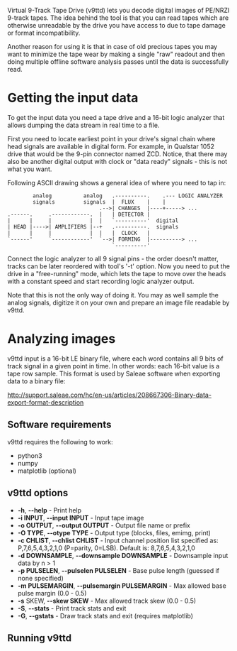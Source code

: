 
Virtual 9-Track Tape Drive (v9ttd) lets you decode digital images of PE/NRZI
9-track tapes. The idea behind the tool is that you can read tapes which are
otherwise unreadable by the drive you have access to due to tape damage
or format incompatibility.

Another reason for using it is that in case of old precious tapes you may want to
minimize the tape wear by making a single "raw" readout and then doing multiple offline
software analysis passes until the data is successfully read.

# Getting the input data

To get the input data you need a tape drive and a 16-bit logic analyzer that allows dumping the data
stream in real time to a file.

First you need to locate earliest point in your drive's signal chain where head signals are available
in digital form. For example, in Qualstar 1052 drive that would be the 9-pin connector named ZCD.
Notice, that there
may also be another digital output with clock or "data ready" signals - this is not what you want.

Following ASCII drawing shows a general idea of where you need to tap in:

            analog          analog   .----------.    .--- LOGIC ANALYZER
            signals         signals  |  FLUX    |    |
                                 .-->| CHANGES  |----+-----> ...
    .------.     .------------.  |   | DETECTOR |
    |      |     |            |  |   `----------'  digital
    | HEAD |---->| AMPLIFIERS |--+   .----------.  signals
    |      |     |            |  |   |  CLOCK   |
    `------'     `------------'  `-->| FORMING  |----------> ...
                                     `----------'

Connect the logic analyzer to all 9 signal pins - the order doesn't matter, tracks can be later reordered with
tool's '-t' option. Now you need to put the drive in a "free-running" mode, which lets the tape
to move over the heads with a constant speed and start recording logic analyzer output.

Note that this is not the only way of doing it. You may as well sample the analog signals,
digitize it on your own and prepare an image file readable by v9ttd.

# Analyzing images

v9ttd input is a 16-bit LE binary file, where each word contains all 9 bits
of track signal in a given point in time. In other words: each 16-bit value is a
tape row sample. This format is used by Saleae software when exporting data to a binary file:

http://support.saleae.com/hc/en-us/articles/208667306-Binary-data-export-format-description

## Software requirements

v9ttd requires the following to work:

* python3
* numpy
* matplotlib (optional)

## v9ttd options

* **-h**, **--help** - Print help
* **-i INPUT**, **--input INPUT** - Input tape image
* **-o OUTPUT**, **--output OUTPUT** - Output file name or prefix
* **-O TYPE**, **--otype TYPE** - Output type (blocks, files, emimg, print)
* **-c CHLIST**, **--chlist CHLIST** - Input channel position list specified as: P,7,6,5,4,3,2,1,0 (P=parity, 0=LSB). Default is: 8,7,6,5,4,3,2,1,0
* **-d DOWNSAMPLE**, **--downsample DOWNSAMPLE** - Downsample input data by n > 1
* **-p PULSELEN**, **--pulselen PULSELEN** - Base pulse length (guessed if none specified)
* **-m PULSEMARGIN**, **--pulsemargin PULSEMARGIN** -  Max allowed base pulse margin (0.0 - 0.5)
* **-s** SKEW, **--skew SKEW** - Max allowed track skew (0.0 - 0.5)
* **-S**, **--stats** - Print track stats and exit
* **-G**, **--gstats** - Draw track stats and exit (requires matplotlib)

## Running v9ttd


